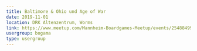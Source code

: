 ```yaml
---
title: Baltimore & Ohio und Age of War
date: 2019-11-01
location: DRK Altenzentrum, Worms
link: https://www.meetup.com/Mannheim-Boardgames-Meetup/events/254884995/
usergroup: bogama
type: usergroup
---
```

